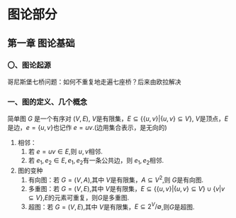 # 图论部分
## 第一章 图论基础
### 〇、图论起源
哥尼斯堡七桥问题：如何不重复地走遍七座桥？后来由欧拉解决
### 一、图的定义、几个概念
简单图 $G$ 是一个有序对 $\big(V,E\big)$, $V$是有限集，$E\subseteq \{\{u,v\}|\{u,v\}\subseteq V \}$, $V$是顶点，$E$是边，$e=\{u,v\}$也记作 $e=uv$.(边用集合表示，是无向的)  
1. 相邻：  
   1. 若 $e=uv\in E$,则 $u,v$相邻.  
   2. 若 $e_{1},e_{2}\in E,e_{1},e_{2}$有一条公共边，则 $e_{1},e_{2}$相邻.  
2. 图的变种  
   1. 有向图：若 $G=\big(V,A\big)$,其中 $V$是有限集，$A\subseteq V^{2}$,则 $G$是有向图.  
   2. 多重图：若 $G=\big(V,E\big)$,其中 $V$是有限集，$E\subseteq \{\{u,v\}|\{u,v\}\subseteq V \}\cup\{{v}|{v}\subseteq V\}$,$E$的元素可重复，则$G$是多重图.  
   3. 超图：若 $G=\big(V,E\big)$,其中 $V$是有限集，$E\subseteq 2^{V}/{\emptyset}$,则$G$是超图.  
